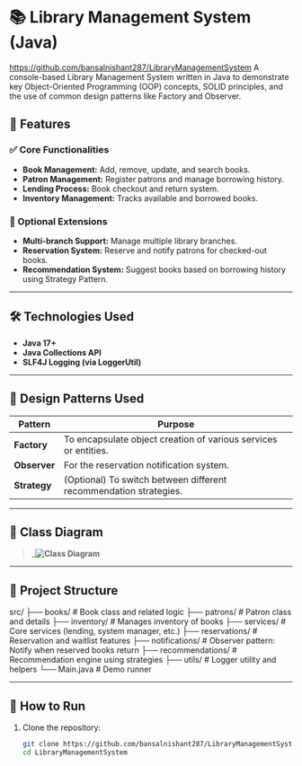 # 📚 Library Management System (Java)
https://github.com/bansalnishant287/LibraryManagementSystem
A console-based Library Management System written in Java to demonstrate key Object-Oriented Programming (OOP) concepts, SOLID principles, and the use of common design patterns like Factory and Observer.

## 🚀 Features

### ✅ Core Functionalities
- **Book Management:** Add, remove, update, and search books.
- **Patron Management:** Register patrons and manage borrowing history.
- **Lending Process:** Book checkout and return system.
- **Inventory Management:** Tracks available and borrowed books.

### 🔧 Optional Extensions
- **Multi-branch Support:** Manage multiple library branches.
- **Reservation System:** Reserve and notify patrons for checked-out books.
- **Recommendation System:** Suggest books based on borrowing history using Strategy Pattern.

---

## 🛠️ Technologies Used

- **Java 17+**
- **Java Collections API**
- **SLF4J Logging (via LoggerUtil)**

---

## 🧩 Design Patterns Used

| Pattern    | Purpose                                                                 |
|------------|-------------------------------------------------------------------------|
| **Factory**    | To encapsulate object creation of various services or entities.         |
| **Observer**   | For the reservation notification system.                              |
| **Strategy**   | (Optional) To switch between different recommendation strategies.     |

---

## 📐 Class Diagram

> _**![Class Diagram](images/lms_class_diagram.png)**

---

## 📁 Project Structure

src/
├── books/ # Book class and related logic
├── patrons/ # Patron class and details
├── inventory/ # Manages inventory of books
├── services/ # Core services (lending, system manager, etc.)
├── reservations/ # Reservation and waitlist features
├── notifications/ # Observer pattern: Notify when reserved books return
├── recommendations/ # Recommendation engine using strategies
├── utils/ # Logger utility and helpers
└── Main.java # Demo runner

---

## 📌 How to Run

1. Clone the repository:
   ```bash
   git clone https://github.com/bansalnishant287/LibraryManagementSystem.git
   cd LibraryManagementSystem
